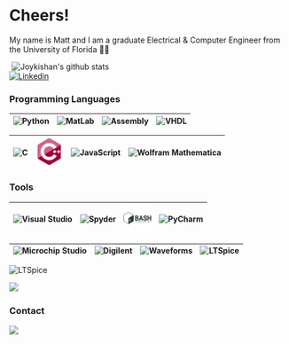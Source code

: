 <!-- Greeting -->
# Cheers!

<!--Introduction -->
My name is Matt and I am a graduate Electrical & Computer Engineer from the University of Florida :crocodile::crocodile:
<br>

<p> <!-- GitHub README Stats -->
  <a href="https://github.com/mgwein?tab=repositories">
    <img width="500" height="auto" align="right" alt="Joykishan's github stats" 
         src="https://github-readme-stats.vercel.app/api?username=mgwein&show_icons=true&theme=algolia&count_private=true" />
   <!-- <img width="30%" height="auto" align="right" alt="Matt's github stats" 
         src="https://github-readme-stats.vercel.app/api/top-langs/?username=mgwein&layout=compact" />

</p>

<!-- Your badges -->
[![Linkedin](https://img.shields.io/badge/-Matt%20W-blue?style=flat&logo=Linkedin&logoColor=white)](https://www.linkedin.com/in/mgwein/)

### Programming Languages

<img title="Python" alt="Python" width="50px" src="https://user-images.githubusercontent.com/53784551/112206170-d20fa100-8c3f-11eb-8d12-d71b6d32bebf.png" />|<img title="MatLab" alt="MatLab" width="50px" src="http://upload.wikimedia.org/wikipedia/commons/2/21/Matlab_Logo.png" />|<img title="Assembly" alt="Assembly" width="50px" src="https://user-images.githubusercontent.com/53784551/116347565-41178100-a80e-11eb-94da-3f08d89b0425.png" />|<img title="VHDL" alt="VHDL" width="50px" src="https://mshr-h.gallerycdn.vsassets.io/extensions/mshr-h/veriloghdl/1.5.0/1625293831214/Microsoft.VisualStudio.Services.Icons.Default" />
|---|---|---|---|

<img title="C" alt="C" width="50px" src="https://user-images.githubusercontent.com/53784551/112205746-4eee4b00-8c3f-11eb-99f1-1b3e1f7668d4.png">|<img title="C++" alt="C++" width="50px" src="https://raw.githubusercontent.com/devicons/devicon/master/icons/cplusplus/cplusplus-original.svg">|<img alt="JavaScript" title="JavaScript" width="50px" src="https://user-images.githubusercontent.com/53784551/112260814-dc0fbf00-8c94-11eb-9c86-40490c3c5b16.png">|<img title="Wolfram Mathematica" alt="Wolfram Mathematica" width="50px" src="https://img.icons8.com/fluency/452/wolfram-alpha.png">
|---|---|---|---|

### Tools

<img title="Visual Studio" alt="Visual Studio" width="50px" src="https://upload.wikimedia.org/wikipedia/commons/thumb/9/9a/Visual_Studio_Code_1.35_icon.svg/1200px-Visual_Studio_Code_1.35_icon.svg.png" />|<img title="Spyder" alt="Spyder" width="50px" src="https://www.vhv.rs/dpng/d/208-2081256_python-logo-png-spyder-logo-spyder-python-icon.png" />|<img title="GitBash" alt="GitBash" width="50px" src="https://raw.githubusercontent.com/github/explore/80688e429a7d4ef2fca1e82350fe8e3517d3494d/topics/bash/bash.png" />|<img title="PyCharm" alt="PyCharm" width="50px" src="https://resources.jetbrains.com/storage/products/pycharm/img/meta/pycharm_logo_300x300.png" />
|---|---|---|---|

<img title="Microchip Studio" alt="Microchip Studio" width="50px" src="https://mpng.subpng.com/20180604/tyo/kisspng-microchip-technology-integrated-circuits-chips-n-btech-inc-5b153b1d1b7233.8159212615281180451124.jpg" />|<img title="Digilent" alt="Digilent" width="50px" src="https://forum.digilentinc.com/uploads/monthly_2016_01/favicon.png.4cf7ea0b5cc877b4d59dc7edbd686f26.png.f761e8d769ce4fe5bba2cdfd62cfc31e.png" />|<img title="Waveforms" alt="Waveforms" width="50px" src="https://digilent.com/blog/wp-content/uploads/2018/01/waveforms-1.png" />|<img title="LTSpice" alt="LTSpice" width="50px" src="https://911electronic.com/wp-content/uploads/2020/11/LTSpice-logo.jpg" />
|---|---|---|---|

<img title="LTSpice" alt="LTSpice" width="50px" src="http://assets.stickpng.com/images/5848152fcef1014c0b5e4967.png" />

<!-- Profile View Count -->
![](https://komarev.com/ghpvc/?username=mgwein&style=flat)

### Contact
![](https://dcbadge.vercel.app/api/shield/410659937069301761)

              